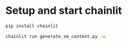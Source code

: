 # Setup and start chainlit

```bash
pip install chainlit
```

```bash
chainlit run generate_sm_content.py -w 
```
